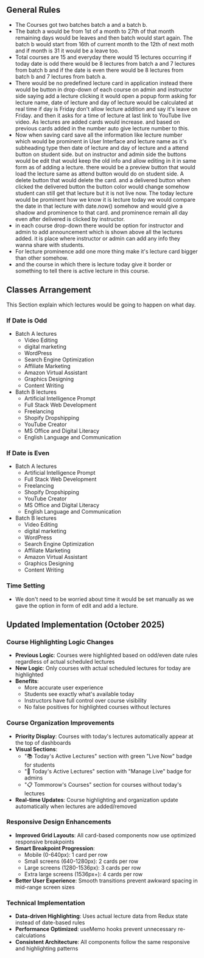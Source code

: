 ## General Rules
- The Courses got two batches batch a and a batch b.
- The batch a would be from 1st of a month to 27th of that month remaining days would be leaves and then batch would start again. The batch b would start from 16th of current month to the 12th of next moth and if month is 31 it would be a leave too.
- Total courses are  15 and everyday there would 15 lectures occurring if today date is odd there would be 8 lectures from batch  a and 7 lectures from batch b and if the date is even there would be 8 lectures from batch b and 7 lectures from batch a. 
- There would be no predefined lecture card in application instead there would be button in drop-down of each course on admin and instructor side saying add a lecture clicking it would open a popup form asking for lecture name, date of lecture and day of lecture would be calculated at real time if day is Friday don't allow lecture addition and say it's leave on Friday. and then it asks for a time of lecture at last link to YouTube live video. As lectures are added cards would increase. and based on previous cards added in the number auto give lecture number to this.
- Now when saving card save all the information like lecture number which would be prominent in User Interface and lecture name as it's subheading type then date of lecture and day of lecture and a attend button on student side. but on instructor and admin side the buttons would be edit that would keep the old info and allow editing in it in same form as of adding a lecture. there would be a preview button that would load the lecture same as attend button would do on student side. A delete button that would delete the card. and a delivered button when clicked the delivered button the button color would change somehow student can still get that lecture but it is not live now. The today lecture would be prominent how we know it is lecture today we would compare the date in that lecture with date.now() somehow and would give a shadow and prominence to that card. and prominence remain all day even after delivered is clicked by instructor.
- in each course drop-down there would be option for instructor and admin to add announcement which is shown above all the lectures added. it is place where instructor or admin can add any info they wanna share with students.
- For lecture prominence add one more thing make it's lecture card bigger than other somehow.
- and the course in which there is lecture today give it border or something to tell there is active lecture in this course.
## Classes Arrangement
This Section explain which lectures would be going to happen on what day.
### If Date is Odd
- Batch A lectures
	 - Video Editing 
	 - digital marketing
	 - WordPress  
	 - Search Engine Optimization 
	 - Affiliate Marketing 
	 - Amazon Virtual Assistant 
	 - Graphics Designing 
	 - Content Writing 
 - Batch B lectures
	 - Artificial Intelligence Prompt
	 - Full Stack Web Development
	 - Freelancing
	 - Shopify Dropshipping
	 - YouTube Creator
	 - MS Office and Digital Literacy
	 - English Language and Communication
### If Date is Even
- Batch A lectures
	- Artificial Intelligence Prompt
	 - Full Stack Web Development
	 - Freelancing
	 - Shopify Dropshipping
	 - YouTube Creator
	 - MS Office and Digital Literacy
	 - English Language and Communication
- Batch B lectures
	 - Video Editing 
	 - digital marketing
	 - WordPress  
	 - Search Engine Optimization 
	 - Affiliate Marketing 
	 - Amazon Virtual Assistant 
	 - Graphics Designing 
	 - Content Writing

### Time Setting
- We don't need to be worried about time it would be set manually as we gave the option in form of edit and add a lecture.

## Updated Implementation (October 2025)

### Course Highlighting Logic Changes
- **Previous Logic**: Courses were highlighted based on odd/even date rules regardless of actual scheduled lectures
- **New Logic**: Only courses with actual scheduled lectures for today are highlighted
- **Benefits**: 
  - More accurate user experience
  - Students see exactly what's available today
  - Instructors have full control over course visibility
  - No false positives for highlighted courses without lectures

### Course Organization Improvements
- **Priority Display**: Courses with today's lectures automatically appear at the top of dashboards
- **Visual Sections**: 
  - "📚 Today's Active Lectures" section with green "Live Now" badge for students
  - "🎯 Today's Active Lectures" section with "Manage Live" badge for admins
  - "📋 Tommorow's Courses" section for courses without today's lectures
- **Real-time Updates**: Course highlighting and organization update automatically when lectures are added/removed

### Responsive Design Enhancements
- **Improved Grid Layouts**: All card-based components now use optimized responsive breakpoints
- **Smart Breakpoint Progression**:
  - Mobile (0-640px): 1 card per row
  - Small screens (640-1280px): 2 cards per row
  - Large screens (1280-1536px): 3 cards per row
  - Extra large screens (1536px+): 4 cards per row
- **Better User Experience**: Smooth transitions prevent awkward spacing in mid-range screen sizes

### Technical Implementation
- **Data-driven Highlighting**: Uses actual lecture data from Redux state instead of date-based rules
- **Performance Optimized**: useMemo hooks prevent unnecessary re-calculations
- **Consistent Architecture**: All components follow the same responsive and highlighting patterns